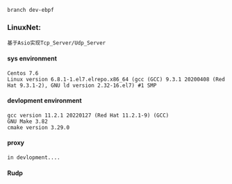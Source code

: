 ```
branch dev-ebpf
```

### LinuxNet:
```
基于Asio实现Tcp_Server/Udp_Server
```
#### sys environment
```
Centos 7.6
Linux version 6.8.1-1.el7.elrepo.x86_64 (gcc (GCC) 9.3.1 20200408 (Red Hat 9.3.1-2), GNU ld version 2.32-16.el7) #1 SMP
```
#### devlopment environment
```
gcc version 11.2.1 20220127 (Red Hat 11.2.1-9) (GCC)
GNU Make 3.82
cmake version 3.29.0
```
#### proxy
```
in devlopment....
```
#### Rudp 
